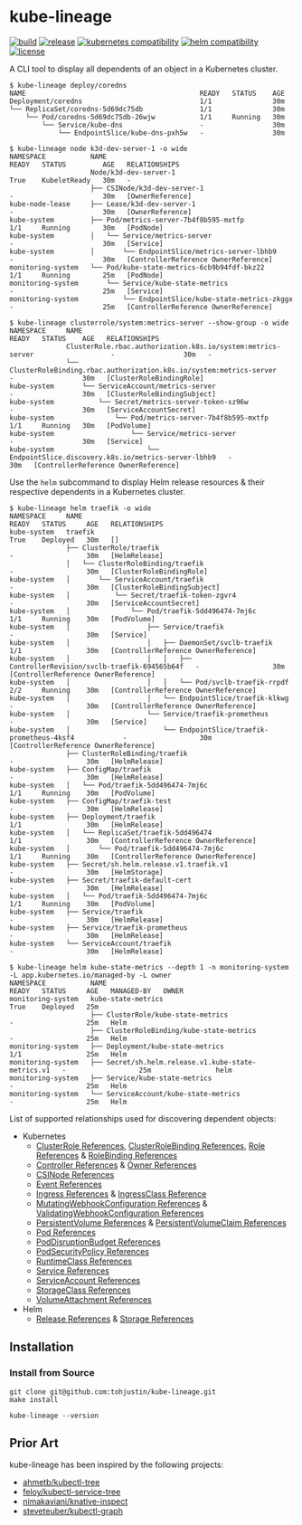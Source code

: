 # kube-lineage

[![build](https://github.com/tohjustin/kube-lineage/actions/workflows/build.yaml/badge.svg)](https://github.com/tohjustin/kube-lineage/actions/workflows/build.yaml)
[![release](https://aegisbadges.appspot.com/static?subject=release&status=v0.3.0&color=318FE0)](https://github.com/tohjustin/kube-lineage/releases)
[![kubernetes compatibility](https://aegisbadges.appspot.com/static?subject=k8s%20compatibility&status=v1.19%2B&color=318FE0)](https://endoflife.date/kubernetes)
[![helm compatibility](https://aegisbadges.appspot.com/static?subject=helm%20compatibility&status=v3&color=318FE0)](https://endoflife.date/kubernetes)
[![license](https://aegisbadges.appspot.com/static?subject=license&status=Apache-2.0&color=318FE0)](./LICENSE.md)

A CLI tool to display all dependents of an object in a Kubernetes cluster.

```shell
$ kube-lineage deploy/coredns
NAME                                           READY   STATUS    AGE
Deployment/coredns                             1/1               30m
└── ReplicaSet/coredns-5d69dc75db              1/1               30m
    └── Pod/coredns-5d69dc75db-26wjw           1/1     Running   30m
        └── Service/kube-dns                   -                 30m
            └── EndpointSlice/kube-dns-pxh5w   -                 30m

$ kube-lineage node k3d-dev-server-1 -o wide
NAMESPACE           NAME                                                 READY   STATUS         AGE   RELATIONSHIPS
                    Node/k3d-dev-server-1                                True    KubeletReady   30m   -
                    ├── CSINode/k3d-dev-server-1                         -                      30m   [OwnerReference]
kube-node-lease     ├── Lease/k3d-dev-server-1                           -                      30m   [OwnerReference]
kube-system         ├── Pod/metrics-server-7b4f8b595-mxtfp               1/1     Running        30m   [PodNode]
kube-system         │   └── Service/metrics-server                       -                      30m   [Service]
kube-system         │       └── EndpointSlice/metrics-server-lbhb9       -                      30m   [ControllerReference OwnerReference]
monitoring-system   └── Pod/kube-state-metrics-6cb9b94fdf-bkz22          1/1     Running        25m   [PodNode]
monitoring-system       └── Service/kube-state-metrics                   -                      25m   [Service]
monitoring-system           └── EndpointSlice/kube-state-metrics-zkggx   -                      25m   [ControllerReference OwnerReference]

$ kube-lineage clusterrole/system:metrics-server --show-group -o wide
NAMESPACE     NAME                                                                          READY   STATUS    AGE   RELATIONSHIPS
              ClusterRole.rbac.authorization.k8s.io/system:metrics-server                   -                 30m   -
              └── ClusterRoleBinding.rbac.authorization.k8s.io/system:metrics-server        -                 30m   [ClusterRoleBindingRole]
kube-system       └── ServiceAccount/metrics-server                                         -                 30m   [ClusterRoleBindingSubject]
kube-system           └── Secret/metrics-server-token-sz96w                                 -                 30m   [ServiceAccountSecret]
kube-system               └── Pod/metrics-server-7b4f8b595-mxtfp                            1/1     Running   30m   [PodVolume]
kube-system                   └── Service/metrics-server                                    -                 30m   [Service]
kube-system                       └── EndpointSlice.discovery.k8s.io/metrics-server-lbhb9   -                 30m   [ControllerReference OwnerReference]
```

Use the `helm` subcommand to display Helm release resources & their respective dependents in a Kubernetes cluster.

```shell
$ kube-lineage helm traefik -o wide
NAMESPACE     NAME                                                                          READY   STATUS     AGE   RELATIONSHIPS
kube-system   traefik                                                                       True    Deployed   30m   []
              ├── ClusterRole/traefik                                                       -                  30m   [HelmRelease]
              │   └── ClusterRoleBinding/traefik                                            -                  30m   [ClusterRoleBindingRole]
kube-system   │       └── ServiceAccount/traefik                                            -                  30m   [ClusterRoleBindingSubject]
kube-system   │           └── Secret/traefik-token-zgvr4                                    -                  30m   [ServiceAccountSecret]
kube-system   │               └── Pod/traefik-5dd496474-7mj6c                               1/1     Running    30m   [PodVolume]
kube-system   │                   ├── Service/traefik                                       -                  30m   [Service]
kube-system   │                   │   ├── DaemonSet/svclb-traefik                           1/1                30m   [ControllerReference OwnerReference]
kube-system   │                   │   │   ├── ControllerRevision/svclb-traefik-694565b64f   -                  30m   [ControllerReference OwnerReference]
kube-system   │                   │   │   └── Pod/svclb-traefik-rrpdf                       2/2     Running    30m   [ControllerReference OwnerReference]
kube-system   │                   │   └── EndpointSlice/traefik-klkwg                       -                  30m   [ControllerReference OwnerReference]
kube-system   │                   └── Service/traefik-prometheus                            -                  30m   [Service]
kube-system   │                       └── EndpointSlice/traefik-prometheus-4ksf4            -                  30m   [ControllerReference OwnerReference]
              ├── ClusterRoleBinding/traefik                                                -                  30m   [HelmRelease]
kube-system   ├── ConfigMap/traefik                                                         -                  30m   [HelmRelease]
kube-system   │   └── Pod/traefik-5dd496474-7mj6c                                           1/1     Running    30m   [PodVolume]
kube-system   ├── ConfigMap/traefik-test                                                    -                  30m   [HelmRelease]
kube-system   ├── Deployment/traefik                                                        1/1                30m   [HelmRelease]
kube-system   │   └── ReplicaSet/traefik-5dd496474                                          1/1                30m   [ControllerReference OwnerReference]
kube-system   │       └── Pod/traefik-5dd496474-7mj6c                                       1/1     Running    30m   [ControllerReference OwnerReference]
kube-system   ├── Secret/sh.helm.release.v1.traefik.v1                                      -                  30m   [HelmStorage]
kube-system   ├── Secret/traefik-default-cert                                               -                  30m   [HelmRelease]
kube-system   │   └── Pod/traefik-5dd496474-7mj6c                                           1/1     Running    30m   [PodVolume]
kube-system   ├── Service/traefik                                                           -                  30m   [HelmRelease]
kube-system   ├── Service/traefik-prometheus                                                -                  30m   [HelmRelease]
kube-system   └── ServiceAccount/traefik                                                    -                  30m   [HelmRelease]

$ kube-lineage helm kube-state-metrics --depth 1 -n monitoring-system -L app.kubernetes.io/managed-by -L owner
NAMESPACE           NAME                                                  READY   STATUS     AGE   MANAGED-BY   OWNER
monitoring-system   kube-state-metrics                                    True    Deployed   25m
                    ├── ClusterRole/kube-state-metrics                    -                  25m   Helm
                    ├── ClusterRoleBinding/kube-state-metrics             -                  25m   Helm
monitoring-system   ├── Deployment/kube-state-metrics                     1/1                25m   Helm
monitoring-system   ├── Secret/sh.helm.release.v1.kube-state-metrics.v1   -                  25m                helm
monitoring-system   ├── Service/kube-state-metrics                        -                  25m   Helm
monitoring-system   └── ServiceAccount/kube-state-metrics                 -                  25m   Helm
```

List of supported relationships used for discovering dependent objects:

- Kubernetes
  - [ClusterRole References](https://kubernetes.io/docs/reference/kubernetes-api/authorization-resources/cluster-role-v1/), [ClusterRoleBinding References](https://kubernetes.io/docs/reference/kubernetes-api/authorization-resources/cluster-role-binding-v1/), [Role References](https://kubernetes.io/docs/reference/kubernetes-api/authorization-resources/role-v1/) & [RoleBinding References](https://kubernetes.io/docs/reference/kubernetes-api/authorization-resources/role-binding-v1/)
  - [Controller References](https://github.com/kubernetes/community/blob/master/contributors/design-proposals/api-machinery/controller-ref.md) & [Owner References](https://kubernetes.io/docs/concepts/overview/working-with-objects/owners-dependents/)
  - [CSINode References](https://kubernetes.io/docs/reference/kubernetes-api/config-and-storage-resources/csi-node-v1/)
  - [Event References](https://kubernetes.io/docs/reference/kubernetes-api/cluster-resources/event-v1/)
  - [Ingress References](https://kubernetes.io/docs/reference/kubernetes-api/service-resources/ingress-v1/) & [IngressClass Reference](https://kubernetes.io/docs/reference/kubernetes-api/service-resources/ingress-class-v1/)
  - [MutatingWebhookConfiguration References](https://kubernetes.io/docs/reference/kubernetes-api/extend-resources/mutating-webhook-configuration-v1/) & [ValidatingWebhookConfiguration References](https://kubernetes.io/docs/reference/kubernetes-api/extend-resources/validating-webhook-configuration-v1/)
  - [PersistentVolume References](https://kubernetes.io/docs/reference/kubernetes-api/config-and-storage-resources/persistent-volume-v1/) & [PersistentVolumeClaim References](https://kubernetes.io/docs/reference/kubernetes-api/config-and-storage-resources/persistent-volume-claim-v1/)
  - [Pod References](https://kubernetes.io/docs/reference/kubernetes-api/workload-resources/pod-v1/)
  - [PodDisruptionBudget References](https://kubernetes.io/docs/reference/kubernetes-api/policy-resources/pod-disruption-budget-v1/)
  - [PodSecurityPolicy References](https://kubernetes.io/docs/reference/kubernetes-api/policy-resources/pod-disruption-budget-v1/)
  - [RuntimeClass References](https://kubernetes.io/docs/reference/kubernetes-api/cluster-resources/runtime-class-v1/)
  - [Service References](https://kubernetes.io/docs/reference/kubernetes-api/service-resources/service-v1/)
  - [ServiceAccount References](https://kubernetes.io/docs/reference/kubernetes-api/authentication-resources/service-account-v1/)
  - [StorageClass References](https://kubernetes.io/docs/reference/kubernetes-api/config-and-storage-resources/storage-class-v1/)
  - [VolumeAttachment References](https://kubernetes.io/docs/reference/kubernetes-api/config-and-storage-resources/volume-attachment-v1/)
- Helm
  - [Release References](https://helm.sh/docs/intro/using_helm/#three-big-concepts) & [Storage References](https://helm.sh/docs/topics/advanced/#storage-backends)

## Installation

### Install from Source

```shell
git clone git@github.com:tohjustin/kube-lineage.git
make install

kube-lineage --version
```

## Prior Art

kube-lineage has been inspired by the following projects:

- [ahmetb/kubectl-tree](https://github.com/ahmetb/kubectl-tree)
- [feloy/kubectl-service-tree](https://github.com/feloy/kubectl-service-tree)
- [nimakaviani/knative-inspect](https://github.com/nimakaviani/knative-inspect/)
- [steveteuber/kubectl-graph](https://github.com/steveteuber/kubectl-graph)
